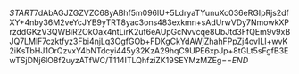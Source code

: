 $START$7dAbAGJZGZVZC68yABhf5m096lU+5LdryaTYunuXc036eRGIpRjs2dfXY+4nby36M2veYcJYB9yTRT8yac3ons483exkmn+sAdUrwVDy7NmowkXPrzddGKzV3QWBiR2OkOax4ntLirK2uf6eAUpGcNvvcqe8UbJtd3FfQEm9v9xBJQ7LMlF7czktfyz3Fbi4njLq3OgfGOb+FDKgCkYdAWjZhahFPpZj4ovILI+wvK2iKsTbHJ1OrQzvxY4bNTdcyi445y32KzA29hqC9UPE6xpJp+8tGLt5sFgfB3EwTSjDNj6lO8f2uyzATfWC/T114ITLQhfziZK19SEYMzMZEg==$END$